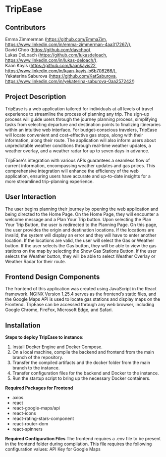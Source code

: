 # **TripEase**

## Contributors
Emma Zimmerman (https://github.com/EmmaZim, https://www.linkedin.com/in/emma-zimmerman-4aa317267/),<br>
David Choo (https://github.com/davchoo),<br>
Lukas DeLoach (https://github.com/lukasdeloach, https://www.linkedin.com/in/lukas-deloach/),<br>
Kaan Kayis (https://github.com/kaankayis22, https://www.linkedin.com/in/kaan-kayis-b6b708266/),<br>
Yekaterina Saburova (https://github.com/KatSaburova, https://www.linkedin.com/in/yekaterina-saburova-0aa257242/)

## Project Description 
TripEase is a web application tailored for individuals at all levels of travel experience to streamline the process of planning any trip. The sign-up process will guide users through the journey planning process, simplifying tasks from selecting departure and destination points to finalizing itineraries within an intuitive web interface. For budget-conscious travelers, TripEase will locate convenient and cost-effective gas stops, along with their information, along their route. The application will also inform users about unpredictable weather conditions through real-time weather updates, a weather overlay, and a weather radar for up to seven days in advance.
   
TripEase's integration with various APIs guarantees a seamless flow of current information, encompassing weather updates and gas prices. This comprehensive integration will enhance the efficiency of the web application, ensuring users have accurate and up-to-date insights for a more streamlined trip-planning experience.

## User Interaction
The user begins planning their journey by opening the web application and being directed to the Home Page. On the Home Page, they will encounter a welcome message and a Plan Your Trip button. Upon selecting the Plan Your Trip Button, the user is redirected to the Planning Page. On this page, the user provides the origin and destination locations. If the locations are invalid, the system will display an error and they will have to enter another location. If the locations are valid, the user will select the Gas or Weather button. If the user selects the Gas button, they will be able to view the gas stations on the map by selecting the Show Gas Stations Button. If the user selects the Weather button, they will be able to select Weather Overlay or Weather Radar for their route.

## Frontend Design Components
The frontend of this application was created using JavaScript in the React framework. NGINX Version 1.25.4 serves as the frontend’s static files, and the Google Maps API is used to locate gas stations and display maps on the Frontend. TripEase can be accessed through any web browser, including Google Chrome, FireFox, Microsoft Edge, and Safari. 

## Installation
**Steps to deploy TripEase to instance:**
1. Install Docker Engine and Docker Compose. <br>
2. On a local machine, compile the backend and frontend from the main branch of the repository. <br>
3. Transfer the compiled artifacts and the docker folder from the main branch to the instance. <br>
4. Transfer configuration files for the backend and Docker to the instance. <br>
5. Run the startup script to bring up the necessary Docker containers.<br>

**Required Packages for Frontend**
* axios<br>
* react<br>
* react-google-maps/api<br>
* react-icons<br>
* react-rating-stars-component<br>
* react-router-dom<br>
* react-spinners<br>

**Required Configuration Files**
The frontend requires a .env file to be present in the frontend folder during compilation. This file requires the following configuration values:
API Key for Google Maps

